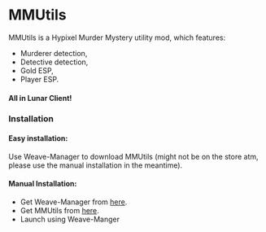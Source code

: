 # MMUtils

MMUtils is a Hypixel Murder Mystery utility mod, which features:

- Murderer detection,
- Detective detection,
- Gold ESP,
- Player ESP.

#### All in Lunar Client!

### Installation

#### Easy installation:
Use Weave-Manager to download MMUtils (might not be on the store atm, please use the manual installation in the meantime).

#### Manual Installation:
- Get Weave-Manager from [here](https://github.com/Weave-MC/Weave-Manager/releases/latest).
- Get MMUtils from [here](https://github.com/Yan-Jobs/mm-utils/releases/latest).
- Launch using Weave-Manger
